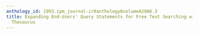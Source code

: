 ```yaml
---
anthology_id: 1993.ipm_journal-ir0anthology0volumeA29A6.3
title: Expanding End-Users' Query Statements for Free Text Searching with a Search-Aid
  Thesaurus
---
```

